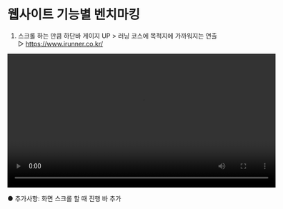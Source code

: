 # 웹사이트 기능별 벤치마킹

 1) 스크롤 하는 만큼 하단바 게이지 UP > 러닝 코스에 목적지에 가까워지는 연출<br/>
  ▷ https://www.irunner.co.kr/ <br/>

<video controls width="600">
  <source src="https://github.com/user-attachments/assets/ba02c827-9ab8-4906-91fc-3e3421204075" type="video/mp4">
  브라우저가 비디오 태그를 지원하지 않습니다.
</video>







    
   ● 추가사항: 화면 스크롤 할 때 진행 바 추가
 








